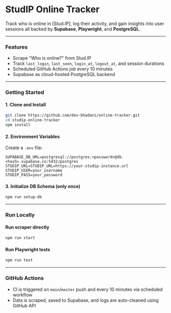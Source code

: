 # StudIP Online Tracker

Track who is online in [Stud.IP], log their activity, and gain insights into user sessions all backed by **Supabase**, **Playwright**, and **PostgreSQL**.

---

### Features

- Scrape "Who is online?" from Stud.IP
- Track `last_login`, `last_seen`, `login_at`, `logout_at`, and session durations
- Scheduled GitHub Actions job every 10 minutes
- Supabase as cloud-hosted PostgreSQL backend

---

### Getting Started

#### 1. Clone and Install

```bash
git clone https://github.com/dev-bhadani/online-tracker.git
cd studip-online-tracker
npm install
```

#### 2. Environment Variables

Create a `.env` file:

```env
SUPABASE_DB_URL=postgresql://postgres:<password>@db.<hash>.supabase.co:5432/postgres
STUDIP_URL=STUDIP_URL=https://your-studip-instance.url
STUDIP_USER=your_username
STUDIP_PASS=your_password
```

#### 3. Initialize DB Schema (only once)

```bash
npm run setup-db
```

---

### Run Locally

#### Run scraper directly

```bash
npm run start
```

#### Run Playwright tests

```bash
npm run test
```
---

### GitHub Actions

- CI is triggered on `main`/`master` push and every 10 minutes via scheduled workflow
- Data is scraped, saved to Supabase, and logs are auto-cleaned using GitHub API
